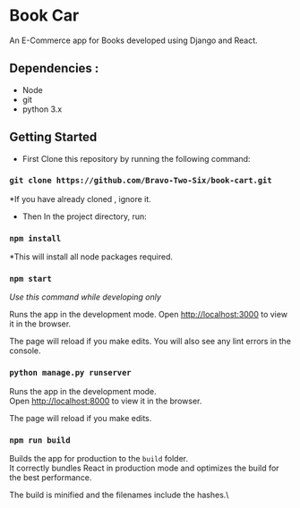 # Book Car

An E-Commerce app for Books developed using Django and React.


## Dependencies :
 * Node
 * git 
 * python 3.x
 
## Getting Started
* First Clone this repository by running the following command:

### `git clone https://github.com/Bravo-Two-Six/book-cart.git`

*If you have already cloned , ignore it.

* Then In the project directory, run:
### `npm install`
*This will install all node packages required.

### `npm start`

*Use this command while developing only*

Runs the app in the development mode.
Open [http://localhost:3000](http://localhost:3000) to view it in the browser.

The page will reload if you make edits.
You will also see any lint errors in the console.

### `python manage.py runserver`
Runs the app in the development mode.\
Open [http://localhost:8000](http://localhost:8000) to view it in the browser.

The page will reload if you make edits.

### `npm run build`

Builds the app for production to the `build` folder.\
It correctly bundles React in production mode and optimizes the build for the best performance.

The build is minified and the filenames include the hashes.\

###